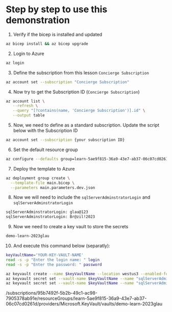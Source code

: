 # Step by step to use this demonstration

1. Verify if the bicep is installed and updated

```bash 
az bicep install && az bicep upgrade
```

2. Login to Azure

```bash
az login
```

3. Define the subscription from this lesson `Concierge Subscription`

```bash
az account set --subscription "Concierge Subscription"
```

4. Now try to get the Subscription ID (`Concierge Subscription`)

```bash
az account list \
   --refresh \
   --query "[?contains(name, 'Concierge Subscription')].id" \
   --output table
```

5. Now, we need to define as a standard subscription. Update the script below with the Subscription ID

```bash
az account set --subscription {your subscription ID}
```

6. Set the default resource group 

```bash
az configure --defaults group=learn-5ae9f815-36a9-43e7-ab37-06c07cd0261d
```

7. Deploy the template to Azure

```bash
az deployment group create \
  --template-file main.bicep \
  --parameters main.parameters.dev.json
```

8. Now we will need to include the `sqlServerAdminstratorLogin` and `sqlServerAdminstratorLogin`

```bash
sqlServerAdminstratorLogin: glau@123
sqlServerAdminstratorLogin: Br@zil!2023
```

9. Now we need to create a key vault to store the secrets

```bash
demo-learn-2023glau
```

10. And execute this command below (separatly):

```bash
keyVaultName='YOUR-KEY-VAULT-NAME'
read -s -p "Enter the login name: " login
read -s -p "Enter the password: " password

az keyvault create --name $keyVaultName --location westus3 --enabled-for-template-deployment true
az keyvault secret set --vault-name $keyVaultName --name "sqlServerAdministratorLogin" --value $login --output none
az keyvault secret set --vault-name $keyVaultName --name "sqlServerAdministratorPassword" --value $password --output none
```

/subscriptions/95b7492f-5b2b-49c1-ac98-7905378ab91e/resourceGroups/learn-5ae9f815-36a9-43e7-ab37-06c07cd0261d/providers/Microsoft.KeyVault/vaults/demo-learn-2023glau

